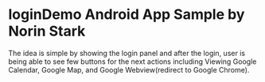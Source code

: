# loginDemo Android App Sample by Norin Stark

The idea is simple by showing the login panel and after the login, user is being able to see few buttons for the next actions including Viewing Google Calendar, Google Map, and Google Webview(redirect to Google Chrome).
